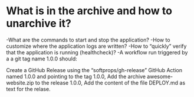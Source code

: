 # What is in the archive and how to unarchive it?

-What are the commands to start and stop the application?
-How to customize where the application logs are written?
-How to “quickly” verify that the application is running (healthcheck)?
-A workflow run triggered by a a git tag name 1.0.0 should:

Create a GitHub Release using the “softprops/gh-release” GitHub Action named
1.0.0 and pointing to the tag 1.0.0,
Add the archive awesome-website.zip to the release 1.0.0,
Add the content of the file DEPLOY.md as text for the relase.
